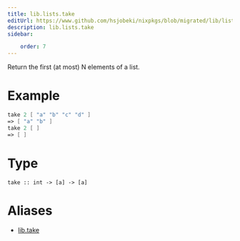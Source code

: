 ```yaml
---
title: lib.lists.take
editUrl: https://www.github.com/hsjobeki/nixpkgs/blob/migrated/lib/lists.nix#L842C5
description: lib.lists.take
sidebar:

    order: 7
---
```


Return the first (at most) N elements of a list.

# Example

```nix
take 2 [ "a" "b" "c" "d" ]
=> [ "a" "b" ]
take 2 [ ]
=> [ ]
```

# Type

```
take :: int -> [a] -> [a]
```


# Aliases

- [lib.take](/nix-doc-comments/reference/lib/lib-take)


